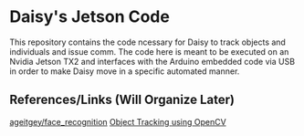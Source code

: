 # Daisy's Jetson Code
This repository contains the code ncessary for Daisy to track objects and individuals and issue comm. The code here is meant to be executed on an Nvidia Jetson TX2 and interfaces with the Arduino embedded code via USB in order to make Daisy move in a specific automated manner.

## References/Links (Will Organize Later)
[ageitgey/face_recognition](https://github.com/ageitgey/face_recognition)
[Object Tracking using OpenCV](https://www.learnopencv.com/object-tracking-using-opencv-cpp-python/)
